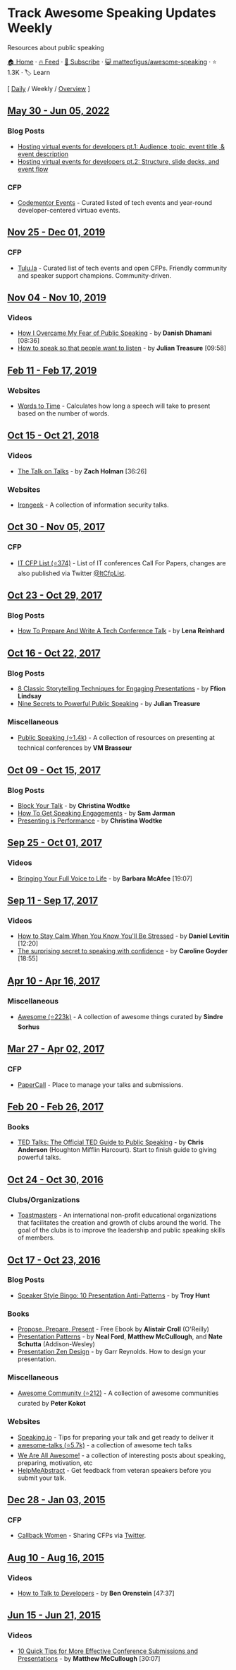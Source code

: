 # Track Awesome Speaking Updates Weekly

Resources about public speaking

[🏠 Home](/README.md) · [🔥 Feed](https://test.trackawesomelist.com/matteofigus/awesome-speaking/week/feed.xml) · [📮 Subscribe](https://trackawesomelist.us17.list-manage.com/subscribe?u=d2f0117aa829c83a63ec63c2f&id=36a103854c) · [😺 matteofigus/awesome-speaking](https://github.com/matteofigus/awesome-speaking/blob/master/README.md) · ⭐ 1.3K · 🏷️ Learn

[ [Daily](/content/matteofigus/awesome-speaking/README.md) / Weekly / [Overview](/content/matteofigus/awesome-speaking/readme/README.md) ]



## [May 30 - Jun 05, 2022](/content/2022/22/README.md)

### Blog Posts

*   [Hosting virtual events for developers pt.1: Audience, topic, event title, & event description](https://www.codementor.io/blog/developer-virtual-events-guide1-dgzxdgnfmf)
*   [Hosting virtual events for developers pt.2: Structure, slide decks, and event flow](https://www.codementor.io/blog/developer-virtual-events-guide2-disafwxxav)

### CFP

*   [Codementor Events](https://www.codementor.io/events) - Curated listed of tech events and year-round developer-centered virtuao events.

## [Nov 25 - Dec 01, 2019](/content/2019/47/README.md)

### CFP

*   [Tulu.la](https://tulu.la) - Curated list of tech events and open CFPs. Friendly community and speaker support champions. Community-driven.

## [Nov 04 - Nov 10, 2019](/content/2019/44/README.md)

### Videos

*   [How I Overcame My Fear of Public Speaking](https://www.youtube.com/watch?v=80UVjkcxGmA) -  by **Danish Dhamani** \[08:36]
*   [How to speak so that people want to listen](https://www.youtube.com/watch?v=eIho2S0ZahI) -  by **Julian Treasure** \[09:58]

## [Feb 11 - Feb 17, 2019](/content/2019/6/README.md)

### Websites

*   [Words to Time](https://wordstotime.com/) - Calculates how long a speech will take to present based on the number of words.

## [Oct 15 - Oct 21, 2018](/content/2018/42/README.md)

### Videos

*   [The Talk on Talks](https://zachholman.com/talk/the-talk-on-talks/) - by **Zach Holman** \[36:26]

### Websites

*   [Irongeek](https://www.irongeek.com/) - A collection of information security talks.

## [Oct 30 - Nov 05, 2017](/content/2017/44/README.md)

### CFP

*   [IT CFP List (⭐374)](https://github.com/softwaremill/it-cfp-list) - List of IT conferences Call For Papers, changes are also published via Twitter [@ItCfpList](https://twitter.com/ItCfpList).

## [Oct 23 - Oct 29, 2017](/content/2017/43/README.md)

### Blog Posts

*   [How To Prepare And Write A Tech Conference Talk](http://wunder.schoenaberselten.com/2016/02/16/how-to-prepare-and-write-a-tech-conference-talk/) - by **Lena Reinhard**

## [Oct 16 - Oct 22, 2017](/content/2017/42/README.md)

### Blog Posts

*   [8 Classic Storytelling Techniques for Engaging Presentations](https://www.sparkol.com/en/Blog/8-Classic-storytelling-techniques-for-engaging-presentations) - by **Ffion Lindsay**
*   [Nine Secrets to Powerful Public Speaking](http://www.gq-magazine.co.uk/article/public-speaking-tips) - by **Julian Treasure**

### Miscellaneous

*   [Public Speaking (⭐1.4k)](https://github.com/vmbrasseur/Public_Speaking) - A collection of resources on presenting at technical conferences by **VM Brasseur**

## [Oct 09 - Oct 15, 2017](/content/2017/41/README.md)

### Blog Posts

*   [Block Your Talk](http://eleganthack.com/block-your-talk/) - by **Christina Wodtke**
*   [How To Get Speaking Engagements](https://www.samjarman.co.nz/blog/speaking-gigs) - by **Sam Jarman**
*   [Presenting is Performance](http://eleganthack.com/presenting-is-performance/) - by **Christina Wodtke**

## [Sep 25 - Oct 01, 2017](/content/2017/39/README.md)

### Videos

*   [Bringing Your Full Voice to Life](https://www.youtube.com/watch?v=Ze763kgrWGg) -  by **Barbara McAfee** \[19:07]

## [Sep 11 - Sep 17, 2017](/content/2017/37/README.md)

### Videos

*   [How to Stay Calm When You Know You'll Be Stressed](https://www.ted.com/talks/daniel_levitin_how_to_stay_calm_when_you_know_you_ll_be_stressed) - by **Daniel Levitin** \[12:20]
*   [The surprising secret to speaking with confidence](https://www.youtube.com/watch?v=a2MR5XbJtXU) - by **Caroline Goyder** \[18:55]

## [Apr 10 - Apr 16, 2017](/content/2017/15/README.md)

### Miscellaneous

*   [Awesome (⭐223k)](https://github.com/sindresorhus/awesome) - A collection of awesome things curated by **Sindre Sorhus**

## [Mar 27 - Apr 02, 2017](/content/2017/13/README.md)

### CFP

*   [PaperCall](https://papercall.io/) - Place to manage your talks and submissions.

## [Feb 20 - Feb 26, 2017](/content/2017/8/README.md)

### Books

*   [TED Talks: The Official TED Guide to Public Speaking](http://www.amazon.com/d/0544634497/) - by **Chris Anderson** (Houghton Mifflin Harcourt). Start to finish guide to giving powerful talks.

## [Oct 24 - Oct 30, 2016](/content/2016/43/README.md)

### Clubs/Organizations

*   [Toastmasters](https://www.toastmasters.org/Find-a-Club) - An international non-profit educational organizations that facilitates the creation and growth of clubs around the world. The goal of the clubs is to improve the leadership and public speaking skills of members.

## [Oct 17 - Oct 23, 2016](/content/2016/42/README.md)

### Blog Posts

*   [Speaker Style Bingo: 10 Presentation Anti-Patterns](http://www.troyhunt.com/2015/06/speaker-style-bingo-10-presentation.html) - by **Troy Hunt**

### Books

*   [Propose, Prepare, Present](http://shop.oreilly.com/product/0636920027096.do) - Free Ebook by **Alistair Croll** (O'Reilly)
*   [Presentation Patterns](http://presentationpatterns.com/) - by **Neal Ford**, **Matthew McCullough**, and **Nate Schutta** (Addison-Wesley)
*   [Presentation Zen Design](http://www.amazon.com/gp/product/0321668790) - by Garr Reynolds. How to design your presentation.

### Miscellaneous

*   [Awesome Community (⭐212)](https://github.com/peterkokot/awesome-community) - A collection of awesome communities curated by **Peter Kokot**

### Websites

*   [Speaking.io](http://speaking.io) - Tips for preparing your talk and get ready to deliver it
*   [awesome-talks (⭐5.7k)](https://github.com/JanVanRyswyck/awesome-talks) - a collection of awesome tech talks
*   [We Are All Awesome!](http://weareallaweso.me/) - a collection of interesting posts about speaking, preparing, motivation, etc
*   [HelpMeAbstract](http://helpmeabstract.com/) - Get feedback from veteran speakers before you submit your talk.

## [Dec 28 - Jan 03, 2015](/content/2015/52/README.md)

### CFP

*   [Callback Women](http://www.callbackwomen.com/) - Sharing CFPs via [Twitter](https://twitter.com/callbackwomen).

## [Aug 10 - Aug 16, 2015](/content/2015/32/README.md)

### Videos

*   [How to Talk to Developers](https://www.youtube.com/watch?v=l9JXH7JPjR4) - by **Ben Orenstein** \[47:37]

## [Jun 15 - Jun 21, 2015](/content/2015/24/README.md)

### Videos

*   [10 Quick Tips for More Effective Conference Submissions and Presentations](https://www.youtube.com/watch?v=fJz4JJIchaY) - by **Matthew McCullough** \[30:07]